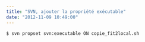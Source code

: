 ```yaml
---
title: "SVN, ajouter la propriété exécutable"
date: "2012-11-09 10:49:00"
---
```


```
$ svn propset svn:executable ON copie_fit2local.sh
```

<div style="height: 0; overflow: hidden;">svn propset exec executable </div>
